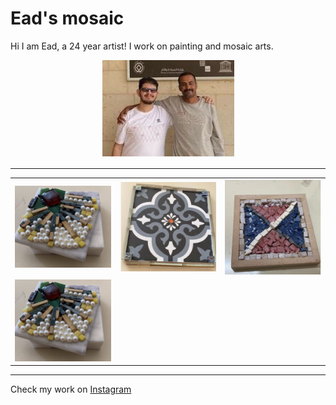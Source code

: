 # Ead's mosaic 

Hi I am Ead, a 24 year artist! I work on painting and mosaic arts.

<p align="center">
  <img src="ead.PNG" />
</p>

<hr/>

| | | |
|:-------------------------:|:-------------------------:|:-------------------------:|
|<img width="1604" src="mosaic-1.PNG"> | <img width="1604" src="mosaic-2.PNG"> | <img width="1604" src="mosaic-3.PNG"> |
|<img width="1604" src="mosaic-1.PNG"> | | |

<hr/>

Check my work on [Instagram](https://www.instagram.com/eadsmosaics/?hl=en)
